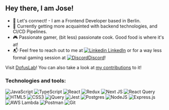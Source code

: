 ## Hey there, I am Jose!

- 👋 Let's connect! - I am a Frontend Developer based in Berlin.
- 🌱 Currently getting more acquainted with backend technologies, and CI/CD Pipelines.
- 🎮 Passionate gamer, (bit less) passionate cook. Good food is where it's at!  
- 📬 Feel free to reach out to me at [![Linkedin](https://i.stack.imgur.com/gVE0j.png) LinkedIn](https://www.linkedin.com/in/jose-ehg) or for a way less formal gaming session at [![Discord](https://i.imgur.com/faBeBed.png)Discord](https://discord.com/users/335297132229558272)!
&nbsp;

Visit [DofusLab](https://dofuslab.io/)! You can also take a look at [my contributions](https://github.com/dofuslab/dofuslab/commits?author=Josemanki) to it!

### Technologies and tools:

![JavaScript](https://img.shields.io/badge/javascript-%23323330.svg?style=for-the-badge&logo=javascript&logoColor=%23F7DF1E)
![TypeScript](https://img.shields.io/badge/typescript-%23007ACC.svg?style=for-the-badge&logo=typescript&logoColor=white)
![React](https://img.shields.io/badge/react-%2320232a.svg?style=for-the-badge&logo=react&logoColor=%2361DAFB)
![Redux](https://img.shields.io/badge/redux-%23593d88.svg?style=for-the-badge&logo=redux&logoColor=white)
![Next JS](https://img.shields.io/badge/Next-black?style=for-the-badge&logo=next.js&logoColor=white)
![React Query](https://img.shields.io/badge/react%8fquery-%23FF4154.svg?style=for-the-badge&logo=reactquery&logoColor=white)
![HTML5](https://img.shields.io/badge/html5-%23E34F26.svg?style=for-the-badge&logo=html5&logoColor=white)
![CSS3](https://img.shields.io/badge/css3-%231572B6.svg?style=for-the-badge&logo=css3&logoColor=white)
![jQuery](https://img.shields.io/badge/jquery-%230769AD.svg?style=for-the-badge&logo=jquery&logoColor=white)
![Jest](https://img.shields.io/badge/-jest-%23C21325?style=for-the-badge&logo=jest&logoColor=white)
![Postgres](https://img.shields.io/badge/postgres-%23316192.svg?style=for-the-badge&logo=postgresql&logoColor=white)
![NodeJS](https://img.shields.io/badge/node.js-6DA55F?style=for-the-badge&logo=node.js&logoColor=white)
![Express.js](https://img.shields.io/badge/express.js-%23404d59.svg?style=for-the-badge&logo=express&logoColor=%2361DAFB)
![AWS Lambda](https://img.shields.io/badge/aws%8flambda-%23FF9900.svg?style=for-the-badge&logo=awslambda&logoColor=white)
![Postman](https://img.shields.io/badge/Postman-FF6C37?style=for-the-badge&logo=postman&logoColor=white)
![Git](https://img.shields.io/badge/git-%23F05033.svg?style=for-the-badge&logo=git&logoColor=white)
